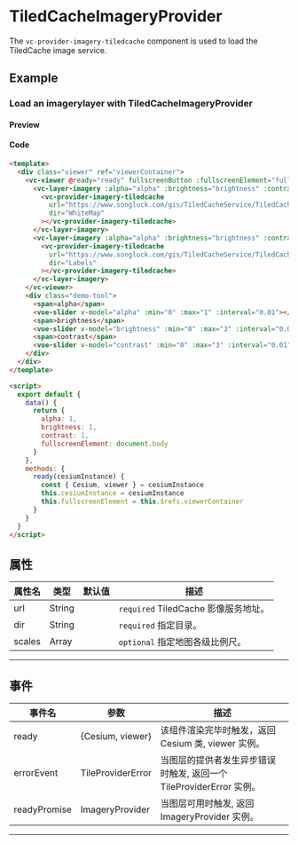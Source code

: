 # TiledCacheImageryProvider

The `vc-provider-imagery-tiledcache` component is used to load the TiledCache image service.

## Example

### Load an imagerylayer with TiledCacheImageryProvider

#### Preview

<doc-preview>
  <template>
    <div class="viewer" ref="viewerContainer">
      <vc-viewer @ready="ready" fullscreenButton :fullscreenElement="fullscreenElement">
        <vc-layer-imagery :alpha="alpha" :brightness="brightness" :contrast="contrast">
          <vc-provider-imagery-tiledcache
            url="https://www.songluck.com/gis/TiledCacheService/TiledCacheServlet"
            dir="WhiteMap"
          ></vc-provider-imagery-tiledcache>
        </vc-layer-imagery>
        <vc-layer-imagery :alpha="alpha" :brightness="brightness" :contrast="contrast">
          <vc-provider-imagery-tiledcache
            url="https://www.songluck.com/gis/TiledCacheService/TiledCacheServlet"
            dir="Labels"
          ></vc-provider-imagery-tiledcache>
        </vc-layer-imagery>
      </vc-viewer>
      <div class="demo-tool">
        <span>alpha</span>
        <vue-slider v-model="alpha" :min="0" :max="1" :interval="0.01"></vue-slider>
        <span>brightness</span>
        <vue-slider v-model="brightness" :min="0" :max="3" :interval="0.01"></vue-slider>
        <span>contrast</span>
        <vue-slider v-model="contrast" :min="0" :max="3" :interval="0.01"></vue-slider>
      </div>
    </div>
  </template>

  <script>
    export default {
      data() {
        return {
          alpha: 1,
          brightness: 1,
          contrast: 1,
          fullscreenElement: document.body
        }
      },
      methods: {
        ready(cesiumInstance) {
          const { Cesium, viewer } = cesiumInstance
          this.cesiumInstance = cesiumInstance
          this.fullscreenElement = this.$refs.viewerContainer
        }
      }
    }
  </script>
</doc-preview>

#### Code

```html
<template>
  <div class="viewer" ref="viewerContainer">
    <vc-viewer @ready="ready" fullscreenButton :fullscreenElement="fullscreenElement">
      <vc-layer-imagery :alpha="alpha" :brightness="brightness" :contrast="contrast">
        <vc-provider-imagery-tiledcache
          url="https://www.songluck.com/gis/TiledCacheService/TiledCacheServlet"
          dir="WhiteMap"
        ></vc-provider-imagery-tiledcache>
      </vc-layer-imagery>
      <vc-layer-imagery :alpha="alpha" :brightness="brightness" :contrast="contrast">
        <vc-provider-imagery-tiledcache
          url="https://www.songluck.com/gis/TiledCacheService/TiledCacheServlet"
          dir="Labels"
        ></vc-provider-imagery-tiledcache>
      </vc-layer-imagery>
    </vc-viewer>
    <div class="demo-tool">
      <span>alpha</span>
      <vue-slider v-model="alpha" :min="0" :max="1" :interval="0.01"></vue-slider>
      <span>brightness</span>
      <vue-slider v-model="brightness" :min="0" :max="3" :interval="0.01"></vue-slider>
      <span>contrast</span>
      <vue-slider v-model="contrast" :min="0" :max="3" :interval="0.01"></vue-slider>
    </div>
  </div>
</template>

<script>
  export default {
    data() {
      return {
        alpha: 1,
        brightness: 1,
        contrast: 1,
        fullscreenElement: document.body
      }
    },
    methods: {
      ready(cesiumInstance) {
        const { Cesium, viewer } = cesiumInstance
        this.cesiumInstance = cesiumInstance
        this.fullscreenElement = this.$refs.viewerContainer
      }
    }
  }
</script>
```

## 属性

| 属性名 | 类型   | 默认值 | 描述                                 |
| ------ | ------ | ------ | ------------------------------------ |
| url    | String |        | `required` TiledCache 影像服务地址。 |
| dir    | String |        | `required` 指定目录。                |
| scales | Array  |        | `optional` 指定地图各级比例尺。      |

---

## 事件

| 事件名       | 参数              | 描述                                                                |
| ------------ | ----------------- | ------------------------------------------------------------------- |
| ready        | {Cesium, viewer}  | 该组件渲染完毕时触发，返回 Cesium 类, viewer 实例。                 |
| errorEvent   | TileProviderError | 当图层的提供者发生异步错误时触发, 返回一个 TileProviderError 实例。 |
| readyPromise | ImageryProvider   | 当图层可用时触发, 返回 ImageryProvider 实例。                       |

---
